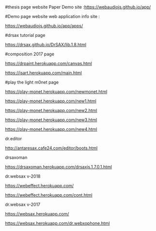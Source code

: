 #thesis page
website
Paper Demo site :https://webaudiojs.github.io/app/


#Demo page
website
web application info site :

https://webaudiojs.github.io/app/apps/

#drsax tutorial page

https://drsax.github.io/DrSAX/lib.1.8.html

#composition 2017 page

https://drpaint.herokuapp.com/canvas.html

https://isart.herokuapp.com/main.html

#play the light m0net page

https://play-monet.herokuapp.com/newmonet.html

https://play-monet.herokuapp.com/new1.html

https://play-monet.herokuapp.com/new2.html

https://play-monet.herokuapp.com/new3.html

https://play-monet.herokuapp.com/new4.html

dr.editor

http://antaresax.cafe24.com/editor/boots.html

drsaxoman

https://drsaxoman.herokuapp.com/drsaxjs.1.7.0.1.html



dr.websax v-2018

https://webeffect.herokuapp.com/

https://webeffect.herokuapp.com/cont.html

dr.websax v-2017

https://websax.herokuapp.com/

https://websax.herokuapp.com/dr.webxophone.html

